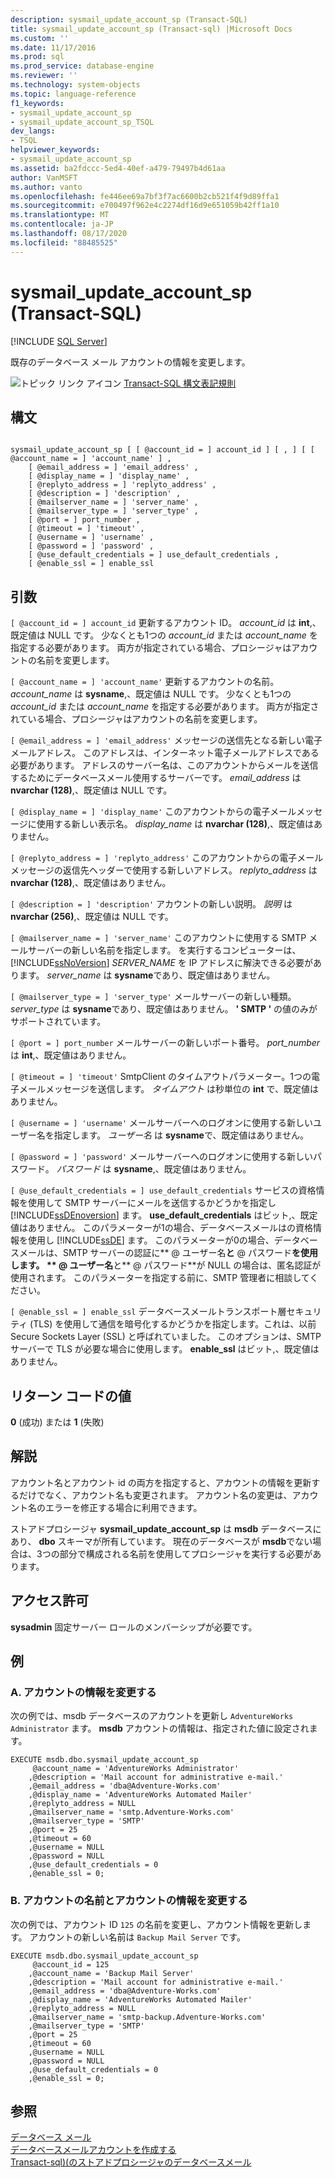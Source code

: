 ```yaml
---
description: sysmail_update_account_sp (Transact-SQL)
title: sysmail_update_account_sp (Transact-sql) |Microsoft Docs
ms.custom: ''
ms.date: 11/17/2016
ms.prod: sql
ms.prod_service: database-engine
ms.reviewer: ''
ms.technology: system-objects
ms.topic: language-reference
f1_keywords:
- sysmail_update_account_sp
- sysmail_update_account_sp_TSQL
dev_langs:
- TSQL
helpviewer_keywords:
- sysmail_update_account_sp
ms.assetid: ba2fdccc-5ed4-40ef-a479-79497b4d61aa
author: VanMSFT
ms.author: vanto
ms.openlocfilehash: fe446ee69a7bf3f7ac6600b2cb521f4f9d89ffa1
ms.sourcegitcommit: e700497f962e4c2274df16d9e651059b42ff1a10
ms.translationtype: MT
ms.contentlocale: ja-JP
ms.lasthandoff: 08/17/2020
ms.locfileid: "88485525"
---
```

# <a name="sysmail_update_account_sp-transact-sql"></a>sysmail_update_account_sp (Transact-SQL)
[!INCLUDE [SQL Server](../../includes/applies-to-version/sqlserver.md)]

  既存のデータベース メール アカウントの情報を変更します。  
 
 
 ![トピック リンク アイコン](../../database-engine/configure-windows/media/topic-link.gif "トピック リンク アイコン") [Transact-SQL 構文表記規則](../../t-sql/language-elements/transact-sql-syntax-conventions-transact-sql.md)  
  
## <a name="syntax"></a>構文  
  
```  
  
sysmail_update_account_sp [ [ @account_id = ] account_id ] [ , ] [ [ @account_name = ] 'account_name' ] ,  
    [ @email_address = ] 'email_address' ,   
    [ @display_name = ] 'display_name' ,   
    [ @replyto_address = ] 'replyto_address' ,  
    [ @description = ] 'description' ,   
    [ @mailserver_name = ] 'server_name' ,   
    [ @mailserver_type = ] 'server_type' ,   
    [ @port = ] port_number ,   
    [ @timeout = ] 'timeout' ,  
    [ @username = ] 'username' ,  
    [ @password = ] 'password' ,  
    [ @use_default_credentials = ] use_default_credentials ,  
    [ @enable_ssl = ] enable_ssl   
```  
  
## <a name="arguments"></a>引数  
`[ @account_id = ] account_id` 更新するアカウント ID。 *account_id* は **int**,、既定値は NULL です。 少なくとも1つの *account_id* または *account_name* を指定する必要があります。 両方が指定されている場合、プロシージャはアカウントの名前を変更します。  
  
`[ @account_name = ] 'account_name'` 更新するアカウントの名前。 *account_name* は **sysname**,、既定値は NULL です。 少なくとも1つの *account_id* または *account_name* を指定する必要があります。 両方が指定されている場合、プロシージャはアカウントの名前を変更します。  
  
`[ @email_address = ] 'email_address'` メッセージの送信先となる新しい電子メールアドレス。 このアドレスは、インターネット電子メールアドレスである必要があります。 アドレスのサーバー名は、このアカウントからメールを送信するためにデータベースメール使用するサーバーです。 *email_address* は **nvarchar (128)**,、既定値は NULL です。  
  
`[ @display_name = ] 'display_name'` このアカウントからの電子メールメッセージに使用する新しい表示名。 *display_name* は **nvarchar (128)**,、既定値はありません。  
  
`[ @replyto_address = ] 'replyto_address'` このアカウントからの電子メールメッセージの返信先ヘッダーで使用する新しいアドレス。 *replyto_address* は **nvarchar (128)**,、既定値はありません。  
  
`[ @description = ] 'description'` アカウントの新しい説明。 *説明* は **nvarchar (256)**,、既定値は NULL です。  
  
`[ @mailserver_name = ] 'server_name'` このアカウントに使用する SMTP メールサーバーの新しい名前を指定します。 を実行するコンピューターは、 [!INCLUDE[ssNoVersion](../../includes/ssnoversion-md.md)] *SERVER_NAME* を IP アドレスに解決できる必要があります。 *server_name* は **sysname**であり、既定値はありません。  
  
`[ @mailserver_type = ] 'server_type'` メールサーバーの新しい種類。 *server_type* は **sysname**であり、既定値はありません。 **' SMTP '** の値のみがサポートされています。  
  
`[ @port = ] port_number` メールサーバーの新しいポート番号。 *port_number* は **int**,、既定値はありません。  
  
`[ @timeout = ] 'timeout'` SmtpClient のタイムアウトパラメーター。1つの電子メールメッセージを送信します。 *タイムアウト* は秒単位の **int** で、既定値はありません。  
  
`[ @username = ] 'username'` メールサーバーへのログオンに使用する新しいユーザー名を指定します。 *ユーザー名* は **sysname**で、既定値はありません。  
  
`[ @password = ] 'password'` メールサーバーへのログオンに使用する新しいパスワード。 *パスワード* は **sysname**,、既定値はありません。  
  
`[ @use_default_credentials = ] use_default_credentials` サービスの資格情報を使用して SMTP サーバーにメールを送信するかどうかを指定し [!INCLUDE[ssDEnoversion](../../includes/ssdenoversion-md.md)] ます。 **use_default_credentials** はビット,、既定値はありません。 このパラメーターが1の場合、データベースメールはの資格情報を使用し [!INCLUDE[ssDE](../../includes/ssde-md.md)] ます。 このパラメーターが0の場合、データベースメールは、SMTP サーバーの認証に** \@ ユーザー名**と** \@ パスワード**を使用します。 ** \@ ユーザー名**と** \@ パスワード**が NULL の場合は、匿名認証が使用されます。 このパラメーターを指定する前に、SMTP 管理者に相談してください。  
  
`[ @enable_ssl = ] enable_ssl` データベースメールトランスポート層セキュリティ (TLS) を使用して通信を暗号化するかどうかを指定します。これは、以前 Secure Sockets Layer (SSL) と呼ばれていました。 このオプションは、SMTP サーバーで TLS が必要な場合に使用します。 **enable_ssl** はビット,、既定値はありません。  
  
## <a name="return-code-values"></a>リターン コードの値  
 **0** (成功) または **1** (失敗)  
  
## <a name="remarks"></a>解説  
 アカウント名とアカウント id の両方を指定すると、アカウントの情報を更新するだけでなく、アカウント名も変更されます。 アカウント名の変更は、アカウント名のエラーを修正する場合に利用できます。  
  
 ストアドプロシージャ **sysmail_update_account_sp** は **msdb** データベースにあり、 **dbo** スキーマが所有しています。 現在のデータベースが **msdb**でない場合は、3つの部分で構成される名前を使用してプロシージャを実行する必要があります。  
  
## <a name="permissions"></a>アクセス許可  
 **sysadmin** 固定サーバー ロールのメンバーシップが必要です。  
  
## <a name="examples"></a>例  
  
### <a name="a-changing-the-information-for-an-account"></a>A. アカウントの情報を変更する  
 次の例では、msdb データベースのアカウントを更新し `AdventureWorks Administrator` ます。 **msdb** アカウントの情報は、指定された値に設定されます。  
  
```  
EXECUTE msdb.dbo.sysmail_update_account_sp  
     @account_name = 'AdventureWorks Administrator'  
    ,@description = 'Mail account for administrative e-mail.'  
    ,@email_address = 'dba@Adventure-Works.com'  
    ,@display_name = 'AdventureWorks Automated Mailer'  
    ,@replyto_address = NULL  
    ,@mailserver_name = 'smtp.Adventure-Works.com'  
    ,@mailserver_type = 'SMTP'  
    ,@port = 25  
    ,@timeout = 60  
    ,@username = NULL  
    ,@password = NULL  
    ,@use_default_credentials = 0  
    ,@enable_ssl = 0;  
```  
  
### <a name="b-changing-the-name-of-an-account-and-the-information-for-an-account"></a>B. アカウントの名前とアカウントの情報を変更する  
 次の例では、アカウント ID `125` の名前を変更し、アカウント情報を更新します。 アカウントの新しい名前は `Backup Mail Server` です。  
  
```  
EXECUTE msdb.dbo.sysmail_update_account_sp  
     @account_id = 125  
    ,@account_name = 'Backup Mail Server'  
    ,@description = 'Mail account for administrative e-mail.'  
    ,@email_address = 'dba@Adventure-Works.com'  
    ,@display_name = 'AdventureWorks Automated Mailer'  
    ,@replyto_address = NULL  
    ,@mailserver_name = 'smtp-backup.Adventure-Works.com'  
    ,@mailserver_type = 'SMTP'  
    ,@port = 25  
    ,@timeout = 60  
    ,@username = NULL  
    ,@password = NULL  
    ,@use_default_credentials = 0  
    ,@enable_ssl = 0;  
```  
  
## <a name="see-also"></a>参照  
 [データベース メール](../../relational-databases/database-mail/database-mail.md)   
 [データベースメールアカウントを作成する](../../relational-databases/database-mail/create-a-database-mail-account.md)   
 [Transact-sql&#41;&#40;のストアドプロシージャのデータベースメール ](../../relational-databases/system-stored-procedures/database-mail-stored-procedures-transact-sql.md)  
  
  
